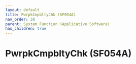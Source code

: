 ```yaml
---
layout: default
title: PwrpkCmpbltyChk (SF054A)
nav_order: 38
parent: System Function (Applicative Software)
has_children: true
---
```

# PwrpkCmpbltyChk (SF054A)
